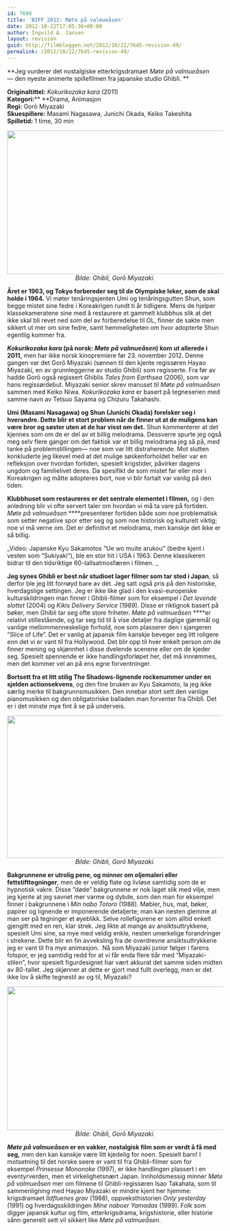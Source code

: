 ```yaml
---
id: 7698
title: 'BIFF 2012: Møte på valmueåsen'
date: 2012-10-22T17:05:36+00:00
author: Ingvild A. Jansen
layout: revision
guid: http://filmbloggen.net/2012/10/22/7645-revision-49/
permalink: /2012/10/22/7645-revision-49/
---
```

**Jeg vurderer det nostalgiske etterkrigsdramaet _Møte på valmueåsen_— den nyeste animerte spillefilmen fra japanske studio Ghibli. **

**Originaltittel:** _Kokurikozaka kara_ (2011)  
**Kategori:**** **Drama, Animasjon  
**Regi:** Gorō Miyazaki  
**Skuespillere:** Masami Nagasawa, Junichi Okada, Keiko Takeshita  
**Spilletid:** 1 time, 30 min

<p style="text-align: center">
  <a href="http://filmbloggen.net/?attachment_id=7647" rel="attachment wp-att-7647"><img class="aligncenter size-large wp-image-7647" src="http://filmbloggen.net/wp-content/uploads//2012/10/gvavrdy14-620x335.jpg" alt="" width="620" height="335" /></a><em>Bilde: Ghibli, Gorō Miyazaki.</em>
</p>

**Året er 1963, og Tokyo forbereder seg til de Olympiske leker, som de skal holde i 1964.** Vi møter tenåringsjenten Umi og tenåringsgutten Shun, som begge mistet sine fedre i Koreakrigen rundt ti år tidligere. Mens de hjelper klassekameratene sine med å restaurere et gammelt klubbhus slik at det ikke skal bli revet ned som del av forberedelse til OL, finner de sakte men sikkert ut mer om sine fedre, samt hemmeligheten om hvor adopterte Shun egentlig kommer fra.

**_Kokurikozaka kara_ (på norsk: _Møte på valmueåsen_) kom ut allerede i 2011,** men har ikke norsk kinopremiere før 23. november 2012. Denne gangen var det Gorō Miyazaki (sønnen til den kjente regissøren Hayao Miyazaki, en av grunnleggerne av studio Ghibli) som regisserte. Fra før av hadde Gorō også regissert Ghiblis _Tales from Earthsea_ (2006), som var hans regissørdebut. Miyazaki senior skrev manuset til _Møte på valmueåsen_ sammen med Keiko Niwa. _Kokurikozaka kara_ er basert på tegneserien med samme navn av Tetsuo Sayama og Chizuru Takahashi.

**Umi (Masami Nasagawa) og Shun (Junichi Okada) forelsker seg i hverandre. Dette blir et stort problem når de finner ut at de muligens kan være bror og søster uten at de har visst om det.** Shun kommenterer at det kjennes som om de er del av et billig melodrama. Dessverre spurte jeg også meg selv flere ganger om det faktisk var et billig melodrama jeg så på, med tanke på problemstillingen— noe som var litt distraherende. Mot slutten konkluderte jeg likevel med at det mulige søskenforholdet heller var en refleksjon over hvordan fortiden, spesielt krigstider, påvirker dagens ungdom og familielivet deres. Da spesifikt de som mistet far eller mor i Koreakrigen og måtte adopteres bort, noe vi blir fortalt var vanlig på den tiden.

**Klubbhuset som restaureres er det sentrale elementet i filmen,** og i den anledning blir vi ofte servert taler om hvordan vi må ta vare på fortiden. _Møte på valmueåsen_ ****presenterer fortiden både som noe problematisk som setter negative spor etter seg og som noe historisk og kulturelt viktig; noe vi må verne om. Det er definitivt et melodrama, men kanskje det ikke er så billig.

<div class="video-shortcode">
</div>

_Video: Japanske Kyu Sakamotos ”Ue wo muite arukou” (bedre kjent i vesten som ”Sukiyaki”), ble en stor hit i USA i 1963. Denne klassikeren bidrar til den tidsriktige 60-tallsatmosfæren i filmen. _

**Jeg synes Ghibli er best når studioet lager filmer som tar sted i Japan**, så derfor ble jeg litt fornøyd bare av dét. Jeg satt også pris på den historiske, hverdagslige settingen. Jeg er ikke like glad i den kvasi-europeiske kulturskildringen man finner i Ghibli-filmer som for eksempel i _Det levende slottet_ (2004) og _Kikis Delivery Service_ (1989). Disse er riktignok basert på bøker, men Ghibli tar seg ofte store friheter. _Møte på valmueåsen_ ****er relativt stillestående, og tar seg tid til å vise detaljer fra daglige gjøremål og vanlige mellommenneskelige forhold, noe som plasserer den i sjangeren ”Slice of Life”. Det er vanlig at japansk film kanskje beveger seg litt roligere enn det vi er vant til fra Hollywood. Det blir opp til hver enkelt person om de finner mening og skjønnhet i disse dvelende scenene eller om de kjeder seg. Spesielt spennende er ikke handlingsforløpet her, det må innrømmes, men det kommer vel an på ens egne forventninger.

**Bortsett fra et litt stilig The Shadows-lignende rockenummer under en sjelden actionsekvens**, og den fine bruken av Kyu Sakamoto, la jeg ikke særlig merke til bakgrunnsmusikken. Den innebar stort sett den vanlige pianomusikken og den obligatoriske balladen man forventer fra Ghibli. Det er i det minste mye fint å se på underveis.

<p style="text-align: center">
  <a href="http://filmbloggen.net/?attachment_id=7656" rel="attachment wp-att-7656"><img class="aligncenter size-full wp-image-7656" src="http://filmbloggen.net/wp-content/uploads//2012/10/poppy1.jpg" alt="" width="620" height="332" /></a><em>Bilde: Ghibli, Gorō Miyazaki.</em>
</p>

**Bakgrunnene er utrolig pene, og minner om oljemaleri eller fettstifttegninger**, men de er veldig flate og livløse samtidig som de er hypnotisk vakre. Disse ”døde” bakgrunnene er nok laget slik med vilje, men jeg kjente at jeg savnet mer varme og dybde, som den man for eksempel finner i bakgrunnene i _Min nabo Totoro_ (1988). Møbler, hus, mat, bøker, papirer og lignende er imponerende detaljerte; man kan nesten glemme at man ser på tegninger et øyeblikk. Selve rollefigurene er som alltid enkelt gjengitt med en ren, klar strek. Jeg likte at mange av ansiktsuttrykkene, spesielt Umi sine, sa mye med veldig enkle, nesten umerkelige forandringer i strekene. Dette blir en fin avveksling fra de overdrevne ansiktsuttrykkene jeg er vant til fra mye animasjon.  Nå som Miyazaki junior følger i farens fotspor, er jeg samtidig redd for at vi får enda flere tiår med ”Miyazaki-stilen”, hvor spesielt figurdesignet har vært akkurat det samme siden midten av 80-tallet. Jeg skjønner at dette er gjort med fullt overlegg, men er det ikke lov å skifte tegnestil av og til, Miyazaki?

<p style="text-align: center">
  <a href="http://filmbloggen.net/?attachment_id=7657" rel="attachment wp-att-7657"><img class="aligncenter size-large wp-image-7657" src="http://filmbloggen.net/wp-content/uploads//2012/10/poppy2-620x335.jpg" alt="" width="620" height="335" /></a><em>Bilde: Ghibli, Gorō Miyazaki.</em>
</p>

**_Møte på valmueåsen_ er en vakker, nostalgisk film som er verdt å få med seg,** men den kan kanskje være litt kjedelig for noen. Spesielt barn! I motsetning til det norske seere er vant til fra Ghibli-filmer som for eksempel _Prinsesse Mononoke_ (1997), er ikke handlingen plassert i en eventyrverden, men et virkelighetsnært Japan. Innholdsmessig minner _Møte på valmueåsen_ mer om filmene til Ghibli-regissøren Isao Takahata, som til sammenligning med Hayao Miyazaki er mindre kjent her hjemme: krigsdramaet _Ildfluenes grav_ (1988), oppveksthistorien _Only yesterday_ (1991) og hverdagsskildringen _Mine naboer Yamadas_ (1999). Folk som digger japansk kultur og film, etterkrigsdrama, krigshistorie, eller historie sånn generelt sett vil sikkert like _Møte på valmueåsen_.

<div class="video-shortcode">
</div>